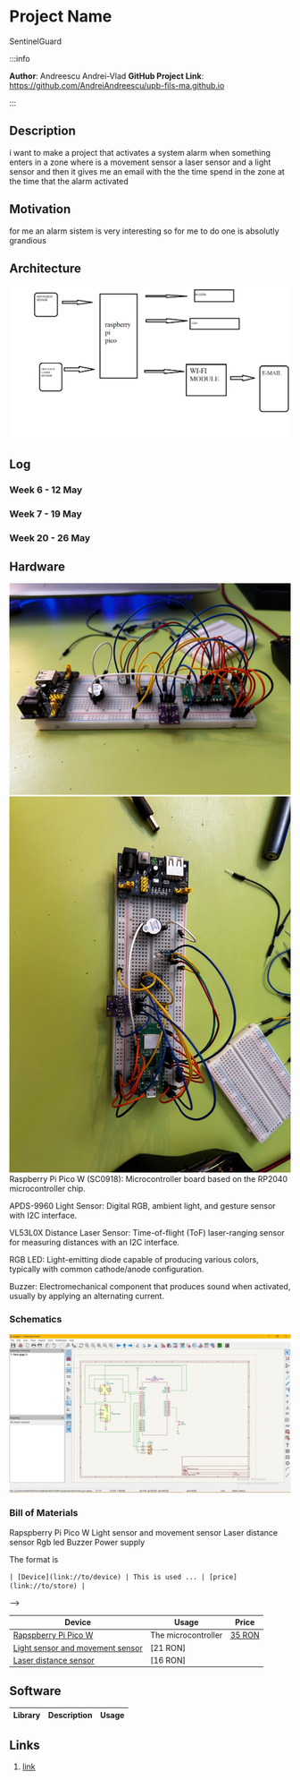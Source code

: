 # Project Name
SentinelGuard

:::info 

**Author**: Andreescu Andrei-Vlad
**GitHub Project Link**: https://github.com/AndreiAndreescu/upb-fils-ma.github.io

:::

## Description

i want to make a project that activates a system alarm when something enters in a zone where is a movement sensor a laser sensor and a light sensor and then it gives me an email with the the time spend in the zone at the time that the alarm activated 

## Motivation

for me an alarm sistem is very interesting so for me to do one is absolutly grandious 

## Architecture 

![architecture](architecture.png)
## Log

<!-- write every week your progress here -->

### Week 6 - 12 May

### Week 7 - 19 May

### Week 20 - 26 May

## Hardware
![Hardware](poza1.jpg)
![Hardware](poza2.jpg)
Raspberry Pi Pico W (SC0918): Microcontroller board based on the RP2040 microcontroller chip.

APDS-9960 Light Sensor: Digital RGB, ambient light, and gesture sensor with I2C interface.

VL53L0X Distance Laser Sensor: Time-of-flight (ToF) laser-ranging sensor for measuring distances with an I2C interface.

RGB LED: Light-emitting diode capable of producing various colors, typically with common cathode/anode configuration.

Buzzer: Electromechanical component that produces sound when activated, usually by applying an alternating current.

### Schematics

![kicad schematics](kicad.jpg)

### Bill of Materials

Rapspberry Pi Pico W
Light sensor and movement sensor
Laser distance sensor
Rgb led
Buzzer
Power supply 

The format is 
```
| [Device](link://to/device) | This is used ... | [price](link://to/store) |

```

-->

| Device | Usage | Price |
|--------|--------|-------|
| [Rapspberry Pi Pico W](https://www.raspberrypi.com/documentation/microcontrollers/raspberry-pi-pico.html) | The microcontroller | [35 RON](https://www.optimusdigital.ro/en/raspberry-pi-boards/12394-raspberry-pi-pico-w.html) |
[Light sensor and movement sensor](https://www.emag.ro/senzor-de-lumina-rgb-detector-de-gesturi-apds-9960-multicolor-apds9960-mod/pd/DLR798MBM/?utm_campaign=share%20product&utm_source=mobile%20app&utm_medium=ios) |[21 RON] |
[Laser distance sensor](https://www.emag.ro/senzor-de-distanta-laser-tof-vl53l0x-aalbastru-vl53l0x-gy530-blue/pd/DQR798MBM/?utm_campaign=share%20product&utm_medium=ios&utm_source=mobile%20app)|[16 RON]|


## Software

| Library | Description | Usage |
|---------|-------------|-------|
## Links

<!-- Add a few links that inspired you and that you think you will use for your project -->

1. [link](https://www.youtube.com/watch?v=hUUlJuWxy00)
